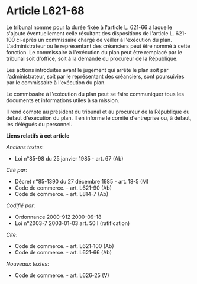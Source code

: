 # Article L621-68

Le tribunal nomme pour la durée fixée à l'article L. 621-66 à laquelle s'ajoute éventuellement celle résultant des
dispositions de l'article L. 621-100 ci-après un commissaire chargé de veiller à l'exécution du plan. L'administrateur ou le
représentant des créanciers peut être nommé à cette fonction. Le commissaire à l'exécution du plan peut être remplacé par le
tribunal soit d'office, soit à la demande du procureur de la République.

Les actions introduites avant le jugement qui arrête le plan soit par l'administrateur, soit par le représentant des
créanciers, sont poursuivies par le commissaire à l'exécution du plan.

Le commissaire à l'exécution du plan peut se faire communiquer tous les documents et informations utiles à sa mission.

Il rend compte au président du tribunal et au procureur de la République du défaut d'exécution du plan. Il en informe le
comité d'entreprise ou, à défaut, les délégués du personnel.

**Liens relatifs à cet article**

_Anciens textes_:

  - Loi n°85-98 du 25 janvier 1985 - art. 67 (Ab)

_Cité par_:

  - Décret n°85-1390 du 27 décembre 1985 - art. 18-5 (M)
  - Code de commerce. - art. L621-90 (Ab)
  - Code de commerce. - art. L814-7 (Ab)

_Codifié par_:

  - Ordonnance 2000-912 2000-09-18
  - Loi n°2003-7 2003-01-03 art. 50 I (ratification)

_Cite_:

  - Code de commerce. - art. L621-100 (Ab)
  - Code de commerce. - art. L621-66 (Ab)

_Nouveaux textes_:

  - Code de commerce. - art. L626-25 (V)
